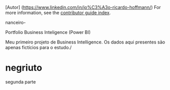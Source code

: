 [Autor] (https://www.linkedin.com/in/jo%C3%A3o-ricardo-hoffmann/)
For more information, see the [contributor guide index](https://github.com/Azure/azure-content/blob/master/contributor-guide/contributor-guide-index.md).


nanceiro-



Portfolio Business Inteligence (Power BI)

Meu primeiro projeto de Business Intelligence. Os dados aqui presentes são apenas fictícios para o estudo./
#  negriuto

segunda parte


